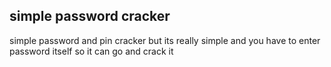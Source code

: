 ## simple password cracker
simple password and pin cracker but its really simple and you have to enter password itself so it can go and crack it
